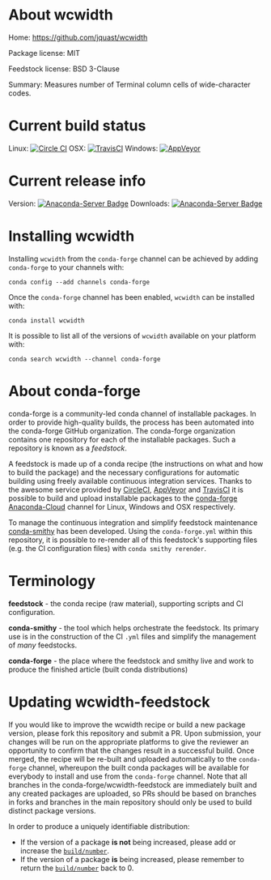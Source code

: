 About wcwidth
=============

Home: https://github.com/jquast/wcwidth

Package license: MIT

Feedstock license: BSD 3-Clause

Summary: Measures number of Terminal column cells of wide-character codes.



Current build status
====================

Linux: [![Circle CI](https://circleci.com/gh/conda-forge/wcwidth-feedstock.svg?style=shield)](https://circleci.com/gh/conda-forge/wcwidth-feedstock)
OSX: [![TravisCI](https://travis-ci.org/conda-forge/wcwidth-feedstock.svg?branch=master)](https://travis-ci.org/conda-forge/wcwidth-feedstock)
Windows: [![AppVeyor](https://ci.appveyor.com/api/projects/status/github/conda-forge/wcwidth-feedstock?svg=True)](https://ci.appveyor.com/project/conda-forge/wcwidth-feedstock/branch/master)

Current release info
====================
Version: [![Anaconda-Server Badge](https://anaconda.org/conda-forge/wcwidth/badges/version.svg)](https://anaconda.org/conda-forge/wcwidth)
Downloads: [![Anaconda-Server Badge](https://anaconda.org/conda-forge/wcwidth/badges/downloads.svg)](https://anaconda.org/conda-forge/wcwidth)

Installing wcwidth
==================

Installing `wcwidth` from the `conda-forge` channel can be achieved by adding `conda-forge` to your channels with:

```
conda config --add channels conda-forge
```

Once the `conda-forge` channel has been enabled, `wcwidth` can be installed with:

```
conda install wcwidth
```

It is possible to list all of the versions of `wcwidth` available on your platform with:

```
conda search wcwidth --channel conda-forge
```


About conda-forge
=================

conda-forge is a community-led conda channel of installable packages.
In order to provide high-quality builds, the process has been automated into the
conda-forge GitHub organization. The conda-forge organization contains one repository
for each of the installable packages. Such a repository is known as a *feedstock*.

A feedstock is made up of a conda recipe (the instructions on what and how to build
the package) and the necessary configurations for automatic building using freely
available continuous integration services. Thanks to the awesome service provided by
[CircleCI](https://circleci.com/), [AppVeyor](http://www.appveyor.com/)
and [TravisCI](https://travis-ci.org/) it is possible to build and upload installable
packages to the [conda-forge](https://anaconda.org/conda-forge)
[Anaconda-Cloud](http://docs.anaconda.org/) channel for Linux, Windows and OSX respectively.

To manage the continuous integration and simplify feedstock maintenance
[conda-smithy](http://github.com/conda-forge/conda-smithy) has been developed.
Using the ``conda-forge.yml`` within this repository, it is possible to re-render all of
this feedstock's supporting files (e.g. the CI configuration files) with ``conda smithy rerender``.


Terminology
===========

**feedstock** - the conda recipe (raw material), supporting scripts and CI configuration.

**conda-smithy** - the tool which helps orchestrate the feedstock.
                   Its primary use is in the construction of the CI ``.yml`` files
                   and simplify the management of *many* feedstocks.

**conda-forge** - the place where the feedstock and smithy live and work to
                  produce the finished article (built conda distributions)


Updating wcwidth-feedstock
==========================

If you would like to improve the wcwidth recipe or build a new
package version, please fork this repository and submit a PR. Upon submission,
your changes will be run on the appropriate platforms to give the reviewer an
opportunity to confirm that the changes result in a successful build. Once
merged, the recipe will be re-built and uploaded automatically to the
`conda-forge` channel, whereupon the built conda packages will be available for
everybody to install and use from the `conda-forge` channel.
Note that all branches in the conda-forge/wcwidth-feedstock are
immediately built and any created packages are uploaded, so PRs should be based
on branches in forks and branches in the main repository should only be used to
build distinct package versions.

In order to produce a uniquely identifiable distribution:
 * If the version of a package **is not** being increased, please add or increase
   the [``build/number``](http://conda.pydata.org/docs/building/meta-yaml.html#build-number-and-string).
 * If the version of a package **is** being increased, please remember to return
   the [``build/number``](http://conda.pydata.org/docs/building/meta-yaml.html#build-number-and-string)
   back to 0.
